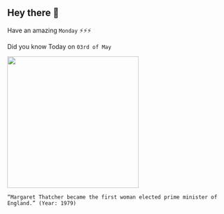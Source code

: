 ## Hey there 👋
Have an amazing `Monday` ⚡⚡⚡

Did you know Today on `03rd of May`
 
 [<img src="https://media.npr.org/assets/img/2012/06/21/thatcher0106_slide-985df7d37a90ba48dbb98a02ed451df845af4106.jpg" width="300" />](https://en.wikipedia.org/wiki/Margaret_Thatcher#:~:text=A%20general%20election%20was%20called,first%20female%20British%20prime%20minister.) 
 ```
“Margaret Thatcher became the first woman elected prime minister of England.” (Year: 1979)
```
